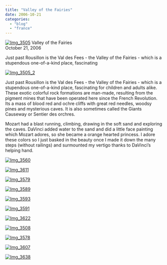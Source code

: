 ```yaml
---
title: "Valley of the Fairies"
date: 2006-10-21
categories: 
  - "blog"
  - "france"
---
```


 [![Img_3505](http://soultravelers3new.local/images/2008/04/24/img_3505.png "Img_3505")](https://pub-ac94b3f306b24c0dba4238943c97f2e1.r2.dev/photos/uncategorized/2008/04/24/img_3505.png) Valley of the Fairies  
October 21, 2006

Just past Rousillon is the Val des Fees - 
the Valley of the Fairies - which is a  
stupendous one-of-a-kind place, fascinating

<!--more-->

[![Img_3505_2](http://soultravelers3new.local/images/2008/04/24/img_3505_2.png "Img_3505_2")](https://pub-ac94b3f306b24c0dba4238943c97f2e1.r2.dev/photos/uncategorized/2008/04/24/img_3505_2.png)

Just past Rousillon is the Val des Fees - the Valley of the Fairies - which is a stupendous one-of-a-kind place, fascinating for children and adults alike. These exotic colorful rock formations are man-made, resulting from the pigment mines that have been operated here since the French Revolution. Its a mass of blood red and ochre cliffs with great red needles, woodsy pines and mysterious caves. It is also sometimes called the Giants Causeway or Sentier des orchres.

Mozart had a blast running, climbing, drawing in the soft sand and exploring the caves. DaVinci added water to the sand and did a little face painting which Mozart adores, so she became a orange hearted princess. I adore these colors so I just basked in the beauty once I made it down the many steps (without railings) and surmounted my vertigo thanks to DaVinci’s helping hand.

[![Img_3560](http://soultravelers3new.local/images/2008/04/24/img_3560.png "Img_3560")](https://pub-ac94b3f306b24c0dba4238943c97f2e1.r2.dev/photos/uncategorized/2008/04/24/img_3560.png)

[![Img_3611](http://soultravelers3new.local/images/2008/04/24/img_3611.png "Img_3611")](https://pub-ac94b3f306b24c0dba4238943c97f2e1.r2.dev/photos/uncategorized/2008/04/24/img_3611.png)

[![Img_3579](http://soultravelers3new.local/images/2008/04/24/img_3579.png "Img_3579")](https://pub-ac94b3f306b24c0dba4238943c97f2e1.r2.dev/photos/uncategorized/2008/04/24/img_3579.png)

[![Img_3589](http://soultravelers3new.local/images/2008/04/24/img_3589.png "Img_3589")](https://pub-ac94b3f306b24c0dba4238943c97f2e1.r2.dev/photos/uncategorized/2008/04/24/img_3589.png)

[![Img_3593](http://soultravelers3new.local/images/2008/04/24/img_3593.png "Img_3593")](https://pub-ac94b3f306b24c0dba4238943c97f2e1.r2.dev/photos/uncategorized/2008/04/24/img_3593.png)

[![Img_3591](http://soultravelers3new.local/images/2008/04/24/img_3591.png "Img_3591")](https://pub-ac94b3f306b24c0dba4238943c97f2e1.r2.dev/photos/uncategorized/2008/04/24/img_3591.png)

[![Img_3622](http://soultravelers3new.local/images/2008/04/24/img_3622.png "Img_3622")](https://pub-ac94b3f306b24c0dba4238943c97f2e1.r2.dev/photos/uncategorized/2008/04/24/img_3622.png)

[![Img_3508](http://soultravelers3new.local/images/2008/04/24/img_3508.png "Img_3508")](https://pub-ac94b3f306b24c0dba4238943c97f2e1.r2.dev/photos/uncategorized/2008/04/24/img_3508.png)

[![Img_3578](http://soultravelers3new.local/images/2008/04/24/img_3578.png "Img_3578")](https://pub-ac94b3f306b24c0dba4238943c97f2e1.r2.dev/photos/uncategorized/2008/04/24/img_3578.png)

[![Img_3607](http://soultravelers3new.local/images/2008/04/24/img_3607.png "Img_3607")](https://pub-ac94b3f306b24c0dba4238943c97f2e1.r2.dev/photos/uncategorized/2008/04/24/img_3607.png)

[![Img_3638](http://soultravelers3new.local/images/2008/04/24/img_3638.png "Img_3638")](https://pub-ac94b3f306b24c0dba4238943c97f2e1.r2.dev/photos/uncategorized/2008/04/24/img_3638.png)
